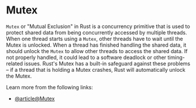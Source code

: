 # Mutex

`Mutex` or "Mutual Exclusion" in Rust is a concurrency primitive that is used to protect shared data from being concurrently accessed by multiple threads. When one thread starts using a `Mutex`, other threads have to wait until the Mutex is unlocked. When a thread has finished handling the shared data, it should unlock the `Mutex` to allow other threads to access the shared data. If not properly handled, it could lead to a software deadlock or other timing-related issues. Rust's Mutex has a built-in safeguard against these problems – if a thread that is holding a Mutex crashes, Rust will automatically unlock the Mutex.

Learn more from the following links:

- [@article@Mutex](https://doc.rust-lang.org/std/sync/struct.Mutex.html)
